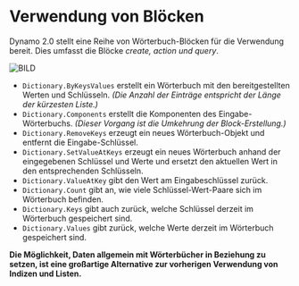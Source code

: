 # Verwendung von Blöcken

Dynamo 2.0 stellt eine Reihe von Wörterbuch-Blöcken für die Verwendung bereit. Dies umfasst die Blöcke _create, action und query_.

![BILD](../.gitbook/assets/9-2\_dictionaryNodes.png)

* `Dictionary.ByKeysValues` erstellt ein Wörterbuch mit den bereitgestellten Werten und Schlüsseln. _(Die Anzahl der Einträge entspricht der Länge der kürzesten Liste.)_
* `Dictionary.Components` erstellt die Komponenten des Eingabe-Wörterbuchs. _(Dieser Vorgang ist die Umkehrung der Block-Erstellung.)_
* `Dictionary.RemoveKeys` erzeugt ein neues Wörterbuch-Objekt und entfernt die Eingabe-Schlüssel.
* `Dictionary.SetValueAtKeys` erzeugt ein neues Wörterbuch anhand der eingegebenen Schlüssel und Werte und ersetzt den aktuellen Wert in den entsprechenden Schlüsseln.
* `Dictionary.ValueAtKey` gibt den Wert am Eingabeschlüssel zurück.
* `Dictionary.Count` gibt an, wie viele Schlüssel-Wert-Paare sich im Wörterbuch befinden.
* `Dictionary.Keys` gibt auch zurück, welche Schlüssel derzeit im Wörterbuch gespeichert sind.
* `Dictionary.Values` gibt zurück, welche Werte derzeit im Wörterbuch gespeichert sind.

**Die Möglichkeit, Daten allgemein mit Wörterbücher in Beziehung zu setzen, ist eine großartige Alternative zur vorherigen Verwendung von Indizen und Listen.**
